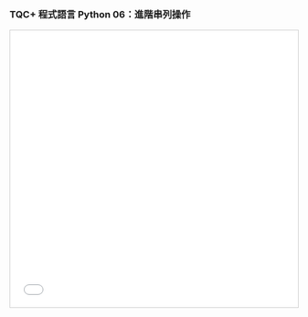 ### TQC+ 程式語言 Python 06：進階串列操作 ###

<iframe src="//www.slideshare.net/slideshow/embed_code/key/LojGo3wFuI5rab" width="595" height="485" frameborder="0" marginwidth="0" marginheight="0" scrolling="no" style="border:1px solid #CCC; border-width:1px; margin-bottom:5px; max-width: 100%;" allowfullscreen> </iframe>